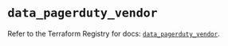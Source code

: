 # `data_pagerduty_vendor`

Refer to the Terraform Registry for docs: [`data_pagerduty_vendor`](https://registry.terraform.io/providers/pagerduty/pagerduty/3.15.7/docs/data-sources/vendor).

